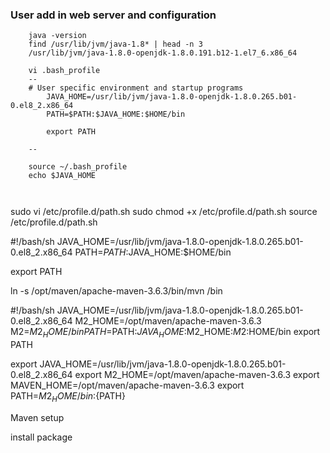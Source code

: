 
### User add in web server and configuration
```shell
	java -version
	find /usr/lib/jvm/java-1.8* | head -n 3
	/usr/lib/jvm/java-1.8.0-openjdk-1.8.0.191.b12-1.el7_6.x86_64
	
	vi .bash_profile
	--
	# User specific environment and startup programs
		JAVA_HOME=/usr/lib/jvm/java-1.8.0-openjdk-1.8.0.265.b01-0.el8_2.x86_64
		PATH=$PATH:$JAVA_HOME:$HOME/bin

		export PATH

	--
	
    source ~/.bash_profile
    echo $JAVA_HOME
  


```


sudo vi /etc/profile.d/path.sh
sudo chmod +x /etc/profile.d/path.sh
source /etc/profile.d/path.sh


#!/bash/sh
JAVA_HOME=/usr/lib/jvm/java-1.8.0-openjdk-1.8.0.265.b01-0.el8_2.x86_64
PATH=$PATH:$JAVA_HOME:$HOME/bin

export PATH

ln -s /opt/maven/apache-maven-3.6.3/bin/mvn /bin

#!/bash/sh
JAVA_HOME=/usr/lib/jvm/java-1.8.0-openjdk-1.8.0.265.b01-0.el8_2.x86_64
M2_HOME=/opt/maven/apache-maven-3.6.3
M2=$M2_HOME/bin
PATH=$PATH:$JAVA_HOME:$M2_HOME:$M2:$HOME/bin
export PATH


export JAVA_HOME=/usr/lib/jvm/java-1.8.0-openjdk-1.8.0.265.b01-0.el8_2.x86_64
export M2_HOME=/opt/maven/apache-maven-3.6.3
export MAVEN_HOME=/opt/maven/apache-maven-3.6.3
export PATH=${M2_HOME}/bin:${PATH}

Maven setup

install package 


